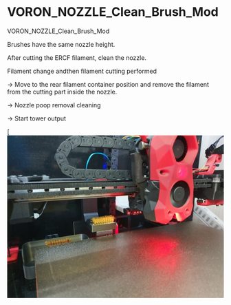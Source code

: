 # VORON_NOZZLE_Clean_Brush_Mod
VORON_NOZZLE_Clean_Brush_Mod


Brushes have the same nozzle height.

After cutting the ERCF filament, clean the nozzle.


Filament change andthen filament cutting performed

→ Move to the rear filament container position and remove the filament from the cutting part inside the nozzle.

→ Nozzle poop removal cleaning

→ Start tower output


[![VORON_ERCF_LARGE_SERVO](https://github.com/pure100kim/VORON_NOZZLE_Clean_Brush_Mod/blob/main/Photo/VORON_NOZZLE_WIPPER.jpg)
